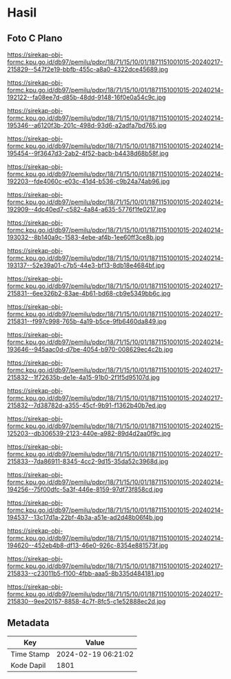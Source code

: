 # Hasil

## Foto C Plano

https://sirekap-obj-formc.kpu.go.id/db97/pemilu/pdpr/18/71/15/10/01/1871151001015-20240217-215829--547f2e19-bbfb-455c-a8a0-4322dce45689.jpg

https://sirekap-obj-formc.kpu.go.id/db97/pemilu/pdpr/18/71/15/10/01/1871151001015-20240214-192122--fa08ee7d-d85b-48dd-9148-16f0e0a54c9c.jpg

https://sirekap-obj-formc.kpu.go.id/db97/pemilu/pdpr/18/71/15/10/01/1871151001015-20240214-195346--a6120f3b-201c-498d-93d6-a2adfa7bd765.jpg

https://sirekap-obj-formc.kpu.go.id/db97/pemilu/pdpr/18/71/15/10/01/1871151001015-20240214-195454--9f3647d3-2ab2-4f52-bacb-b4438d68b58f.jpg

https://sirekap-obj-formc.kpu.go.id/db97/pemilu/pdpr/18/71/15/10/01/1871151001015-20240214-192203--fde4060c-e03c-41d4-b536-c9b24a74ab96.jpg

https://sirekap-obj-formc.kpu.go.id/db97/pemilu/pdpr/18/71/15/10/01/1871151001015-20240214-192909--4dc40ed7-c582-4a84-a635-5776f1fe0217.jpg

https://sirekap-obj-formc.kpu.go.id/db97/pemilu/pdpr/18/71/15/10/01/1871151001015-20240214-193032--8b140a9c-1583-4ebe-af4b-1ee60ff3ce8b.jpg

https://sirekap-obj-formc.kpu.go.id/db97/pemilu/pdpr/18/71/15/10/01/1871151001015-20240214-193137--52e39a01-c7b5-44e3-bf13-8db18e4684bf.jpg

https://sirekap-obj-formc.kpu.go.id/db97/pemilu/pdpr/18/71/15/10/01/1871151001015-20240217-215831--6ee326b2-83ae-4b61-bd68-cb9e5349bb6c.jpg

https://sirekap-obj-formc.kpu.go.id/db97/pemilu/pdpr/18/71/15/10/01/1871151001015-20240217-215831--f997c998-765b-4a19-b5ce-9fb6460da849.jpg

https://sirekap-obj-formc.kpu.go.id/db97/pemilu/pdpr/18/71/15/10/01/1871151001015-20240214-193646--945aac0d-d7be-4054-b970-008629ec4c2b.jpg

https://sirekap-obj-formc.kpu.go.id/db97/pemilu/pdpr/18/71/15/10/01/1871151001015-20240217-215832--1f72635b-de1e-4a15-91b0-2f1f5d95107d.jpg

https://sirekap-obj-formc.kpu.go.id/db97/pemilu/pdpr/18/71/15/10/01/1871151001015-20240217-215832--7d38782d-a355-45cf-9b91-f1362b40b7ed.jpg

https://sirekap-obj-formc.kpu.go.id/db97/pemilu/pdpr/18/71/15/10/01/1871151001015-20240215-125203--db306539-2123-440e-a982-89d4d2aa0f9c.jpg

https://sirekap-obj-formc.kpu.go.id/db97/pemilu/pdpr/18/71/15/10/01/1871151001015-20240217-215833--7da86911-8345-4cc2-9d15-35da52c3968d.jpg

https://sirekap-obj-formc.kpu.go.id/db97/pemilu/pdpr/18/71/15/10/01/1871151001015-20240214-194256--75f00dfc-5a3f-446e-8159-97df73f858cd.jpg

https://sirekap-obj-formc.kpu.go.id/db97/pemilu/pdpr/18/71/15/10/01/1871151001015-20240214-194537--13c17d1a-22bf-4b3a-a51e-ad2d48b06f4b.jpg

https://sirekap-obj-formc.kpu.go.id/db97/pemilu/pdpr/18/71/15/10/01/1871151001015-20240214-194620--452eb4b8-df13-46e0-926c-8354e881573f.jpg

https://sirekap-obj-formc.kpu.go.id/db97/pemilu/pdpr/18/71/15/10/01/1871151001015-20240217-215833--c23011b5-f100-4fbb-aaa5-8b335d484181.jpg

https://sirekap-obj-formc.kpu.go.id/db97/pemilu/pdpr/18/71/15/10/01/1871151001015-20240217-215830--9ee20157-8858-4c7f-8fc5-c1e52888ec2d.jpg


## Metadata

| Key        | Value               |
| ---------- | ------------------- |
| Time Stamp | 2024-02-19 06:21:02 |
| Kode Dapil | 1801                |



